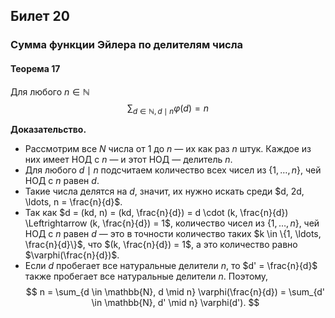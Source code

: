 ## Билет 20

### Сумма функции Эйлера по делителям числа

#### Теорема 17

Для любого $n \in \mathbb{N}$
$$
\sum_{d \in \mathbb{N}, d \mid n} \varphi(d)=n
$$

**Доказательство.**

- Рассмотрим все $N$ числа от 1 до $n$ — их как раз $n$ штук. Каждое из них имеет НОД с $n$ — и этот НОД — делитель $n$.
- Для любого $d \mid n$ подсчитаем количество всех чисел из $\{1, \ldots, n\}$, чей НОД с $n$ равен $d$.
- Такие числа делятся на $d$, значит, их нужно искать среди $d, 2d, \ldots, n = \frac{n}{d}$.
- Так как $d = (kd, n) = (kd, \frac{n}{d}) = d \cdot (k, \frac{n}{d}) \Leftrightarrow (k, \frac{n}{d}) = 1$, количество чисел из $\{1, \ldots, n\}$, чей НОД с $n$ равен $d$ — это в точности количество таких $k \in \{1, \ldots, \frac{n}{d}\}$, что $(k, \frac{n}{d}) = 1$, а это количество равно $\varphi(\frac{n}{d})$.
- Если $d$ пробегает все натуральные делители $n$, то $d' = \frac{n}{d}$ также пробегает все натуральные делители $n$. Поэтому,
  $$
  n = \sum_{d \in \mathbb{N}, d \mid n} \varphi(\frac{n}{d}) = \sum_{d' \in \mathbb{N}, d' \mid n} \varphi(d').
  $$
